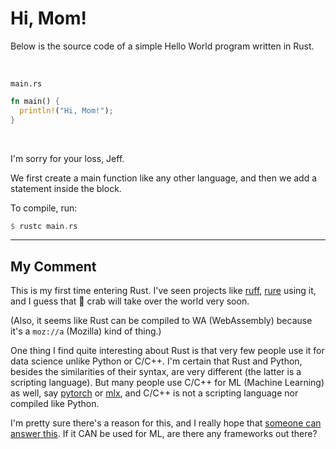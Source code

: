 # Hi, Mom!

Below is the source code of a simple Hello World program written in Rust.

<br />

`main.rs`
```rust
fn main() {
  println!("Hi, Mom!");
}
```

<br />

I'm sorry for your loss, Jeff.

We first create a main function like any other language, and then we add a statement inside the block.

To compile, run:
```haskell
$ rustc main.rs
```

***

## My Comment

This is my first time entering Rust. I've seen projects like [ruff](https://pypi.org/project/ruff), [rure](https://pypi.org/project/rure) using it, and I guess that 🦀 crab will take over the world very soon.

(Also, it seems like Rust can be compiled to WA (WebAssembly) because it's a `moz://a` (Mozilla) kind of thing.)

One thing I find quite interesting about Rust is that very few people use it for data science unlike Python or C/C++. I'm certain that Rust and Python, besides the similarities of their syntax, are very different (the latter is a scripting language). But many people use C/C++ for ML (Machine Learning) as well, say [pytorch](https://pypi.org/project/torch) or [mlx](https://pypi.org/project/mlx), and C/C++ is not a scripting language nor compiled like Python.

I'm pretty sure there's a reason for this, and I really hope that [someone can answer this](https://github.com/AWeirdScratcher/learning-rust/issues/new?title=RE:+Why+Rust+Isn't+Used+for+ML).
If it CAN be used for ML, are there any frameworks out there?

